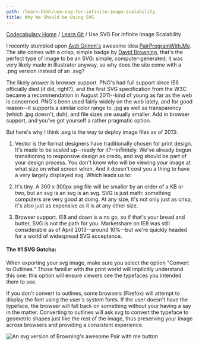 ```yaml
---
path: /learn-html/use-svg-for-infinite-image-scalability
title: Why We Should be Using SVG
---
```

[Codecabulary Home](/) / [Learn Git](/learn-html) / Use SVG For Infinite Image Scalability

<!-- ---title: Why We Should be Using SVG -->

I recently stumbled upon [Avdi Grimm's](https://twitter.com/avdi) awesome idea [PairProgramWith.Me](http://www.pairprogramwith.me). The site comes with a crisp, simple badge by [David Browning](http://twoguys.us), that's the perfect type of image to be an SVG: simple, computer-generated; it was very likely made in Illustrator anyway, so why does the site come with a .png version instead of an .svg?

The likely answer is browser support. PNG's had full support since IE6 officially died (it did, right?), and the first SVG specification from the W3C became a recommendation in August 2011--kind of young as far as the web is concerned. PNG's been used fairly widely on the web lately, and for good reason--it supports a similar color range to .jpg as well as transparency (which .jpg doesn't, duh), and file sizes are usually smaller. Add in browser support, and you've got yourself a rather pragmatic option. 

But here's why I think .svg is the way to deploy image files as of 2013:

1) Vector is the format designers have traditionally chosen for print design. It's made to be scaled up--ready for it?--infinitely. We've already begun transitioning to responsive design as credo, and svg should be part of your design process. You don't know who will be viewing your image at what size on what screen when. And it doesn't cost you a thing to have a very largely displayed svg. Which leads us to:

2) It's tiny. A 300 x 300px png file will be smaller by an order of a KB or two, but an svg is an svg is an svg. SVG is just math: something computers are very good at doing. At any size, it's not only just as crisp, it's also just as expensive as it is at any other size. 

3) Browser support. IE8 and down is a no go, so if that's your bread and butter, SVG is not the path for you. Marketshare on IE8 was still considerable as of April 2013--around 10%--but we're quickly headed for a world of widespread SVG acceptance. 

#### The #1 SVG Gotcha:

When exporting your svg image, make sure you select the option "Convert to Outlines." Those familiar with the print world will implicitly understand this one: this option will ensure viewers see the typefaces you intended them to see. 

If you don't convert to outlines, some browsers (Firefox) will attempt to display the font using the user's system fonts. If the user doesn't have the typeface, the browser will fall back on something without your having a say in the matter. Converting to outlines will ask svg to convert the typeface to geometric shapes just like the rest of the image, thus preserving your image across browsers and providing a consistent experience. 

![An svg version of Browning's awesome Pair with me button](http://brettshollenberger.herokuapp.com/assets/pair-original-colors.svg)
